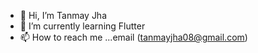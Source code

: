 - 👋 Hi, I’m Tanmay Jha
- 🌱 I’m currently learning Flutter
- 📫 How to reach me ...email (tanmayjha08@gmail.com)

<!---
TanmayOG/TanmayOG is a ✨ special ✨ repository because its `README.md` (this file) appears on your GitHub profile.
You can click the Preview link to take a look at your changes.
--->

